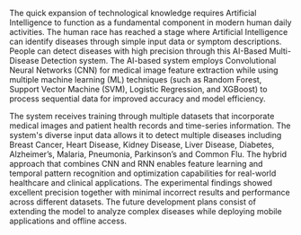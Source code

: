 The quick expansion of technological knowledge requires Artificial Intelligence 
to function as a fundamental component in modern human daily activities. The 
human race has reached a stage where Artificial Intelligence can identify diseases 
through simple input data or symptom descriptions. People can detect diseases 
with high precision through this AI-Based Multi-Disease Detection system. The 
AI-based system employs Convolutional Neural Networks (CNN) for medical 
image feature extraction while using multiple machine learning (ML) techniques 
(such as Random Forest, Support Vector Machine (SVM), Logistic Regression, 
and XGBoost) to process sequential data for improved accuracy and model 
efficiency. 

The system receives training through multiple datasets that incorporate medical 
images and patient health records and time-series information. The system's 
diverse input data allows it to detect multiple diseases including Breast Cancer, 
Heart Disease, Kidney Disease, Liver Disease, Diabetes, Alzheimer’s, Malaria, 
Pneumonia, Parkinson’s and Common Flu. The hybrid approach that combines 
CNN and RNN enables feature learning and temporal pattern recognition and 
optimization capabilities for real-world healthcare and clinical applications. The 
experimental findings showed excellent precision together with minimal incorrect 
results and performance across different datasets. The future development plans 
consist of extending the model to analyze complex diseases while deploying mobile 
applications and offline access.
